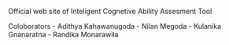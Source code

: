Official web site of Inteligent Cognetive Ability Assesment Tool

Coloborators - Adithya Kahawanugoda
             - Nilan Megoda
             - Kulanika Gnanaratna
             - Randika Monarawila

